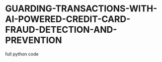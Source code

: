# GUARDING-TRANSACTIONS-WITH-AI-POWERED-CREDIT-CARD-FRAUD-DETECTION-AND-PREVENTION
full python code 
